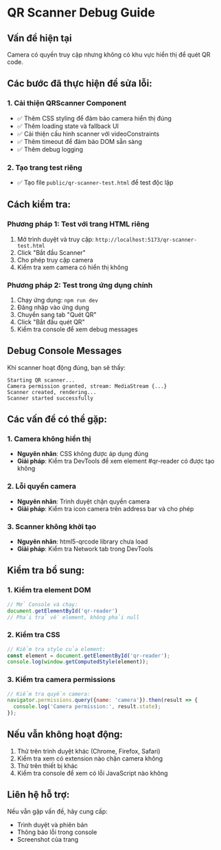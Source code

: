 # QR Scanner Debug Guide

## Vấn đề hiện tại
Camera có quyền truy cập nhưng không có khu vực hiển thị để quét QR code.

## Các bước đã thực hiện để sửa lỗi:

### 1. Cải thiện QRScanner Component
- ✅ Thêm CSS styling để đảm bảo camera hiển thị đúng
- ✅ Thêm loading state và fallback UI
- ✅ Cải thiện cấu hình scanner với videoConstraints
- ✅ Thêm timeout để đảm bảo DOM sẵn sàng
- ✅ Thêm debug logging

### 2. Tạo trang test riêng
- ✅ Tạo file `public/qr-scanner-test.html` để test độc lập

## Cách kiểm tra:

### Phương pháp 1: Test với trang HTML riêng
1. Mở trình duyệt và truy cập: `http://localhost:5173/qr-scanner-test.html`
2. Click "Bắt đầu Scanner"
3. Cho phép truy cập camera
4. Kiểm tra xem camera có hiển thị không

### Phương pháp 2: Test trong ứng dụng chính
1. Chạy ứng dụng: `npm run dev`
2. Đăng nhập vào ứng dụng
3. Chuyển sang tab "Quét QR"
4. Click "Bắt đầu quét QR"
5. Kiểm tra console để xem debug messages

## Debug Console Messages
Khi scanner hoạt động đúng, bạn sẽ thấy:
```
Starting QR scanner...
Camera permission granted, stream: MediaStream {...}
Scanner created, rendering...
Scanner started successfully
```

## Các vấn đề có thể gặp:

### 1. Camera không hiển thị
- **Nguyên nhân**: CSS không được áp dụng đúng
- **Giải pháp**: Kiểm tra DevTools để xem element #qr-reader có được tạo không

### 2. Lỗi quyền camera
- **Nguyên nhân**: Trình duyệt chặn quyền camera
- **Giải pháp**: Kiểm tra icon camera trên address bar và cho phép

### 3. Scanner không khởi tạo
- **Nguyên nhân**: html5-qrcode library chưa load
- **Giải pháp**: Kiểm tra Network tab trong DevTools

## Kiểm tra bổ sung:

### 1. Kiểm tra element DOM
```javascript
// Mở Console và chạy:
document.getElementById('qr-reader')
// Phải trả về element, không phải null
```

### 2. Kiểm tra CSS
```javascript
// Kiểm tra style của element:
const element = document.getElementById('qr-reader');
console.log(window.getComputedStyle(element));
```

### 3. Kiểm tra camera permissions
```javascript
// Kiểm tra quyền camera:
navigator.permissions.query({name: 'camera'}).then(result => {
  console.log('Camera permission:', result.state);
});
```

## Nếu vẫn không hoạt động:

1. Thử trên trình duyệt khác (Chrome, Firefox, Safari)
2. Kiểm tra xem có extension nào chặn camera không
3. Thử trên thiết bị khác
4. Kiểm tra console để xem có lỗi JavaScript nào không

## Liên hệ hỗ trợ:
Nếu vẫn gặp vấn đề, hãy cung cấp:
- Trình duyệt và phiên bản
- Thông báo lỗi trong console
- Screenshot của trang